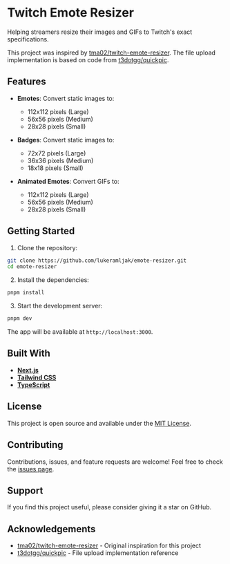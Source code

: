 # Twitch Emote Resizer

Helping streamers resize their images and GIFs to Twitch's exact specifications.

This project was inspired by [tma02/twitch-emote-resizer](https://github.com/tma02/twitch-emote-resizer). The file upload implementation is based on code from [t3dotgg/quickpic](https://github.com/t3dotgg/quickpic).

## Features

- **Emotes**: Convert static images to:

  - 112x112 pixels (Large)
  - 56x56 pixels (Medium)
  - 28x28 pixels (Small)

- **Badges**: Convert static images to:

  - 72x72 pixels (Large)
  - 36x36 pixels (Medium)
  - 18x18 pixels (Small)

- **Animated Emotes**: Convert GIFs to:

  - 112x112 pixels (Large)
  - 56x56 pixels (Medium)
  - 28x28 pixels (Small)

## Getting Started

1. Clone the repository:

```bash
git clone https://github.com/lukeramljak/emote-resizer.git
cd emote-resizer
```

2. Install the dependencies:

```bash
pnpm install
```

3. Start the development server:

```bash
pnpm dev
```

The app will be available at `http://localhost:3000`.

## Built With

- **[Next.js](https://nextjs.org/)**
- **[Tailwind CSS](https://tailwindcss.com/)**
- **[TypeScript](https://www.typescriptlang.org/)**

## License

This project is open source and available under the [MIT License](LICENSE).

## Contributing

Contributions, issues, and feature requests are welcome! Feel free to check the [issues page](https://github.com/lukeramljak/twitch-emote-resizer/issues).

## Support

If you find this project useful, please consider giving it a star on GitHub.

## Acknowledgements

- [tma02/twitch-emote-resizer](https://github.com/tma02/twitch-emote-resizer) - Original inspiration for this project
- [t3dotgg/quickpic](https://github.com/t3dotgg/quickpic) - File upload implementation reference
